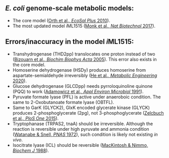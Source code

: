 ## *E. coli* genome-scale metabolic models:

* The core model ([Orth et al., *EcoSal Plus* 2010](https://doi.org/10.1128/ecosalplus.10.2.1)).
* The most updated model *i*ML1515 ([Monk et al., *Nat Biotechnol* 2017](https://doi.org/10.1038/nbt.3956)).


## Errors/inaccuracy in the model *i*ML1515:
* Transhydrogenase (THD2pp) translocates one proton instead of two ([Bizouarn et al., *Biochim Biophys Acta* 2005](https://doi.org/10.1016/j.bbabio.2005.04.004)). This error also exists in the core model.  
* Homoserine dehydrogenase (HSDy) produces homoserine from aspartate-semialdehyde irreversibly ([He et al., *Metabolic Engineering* 2020](https://doi.org/10.1016/j.ymben.2020.03.002)).  
* Glucose dehydrogenase (GLCDpp) needs pyrroloquinoline quinone (PQQ) to work ([Adamowicz et al., *Appl Environ Microbiol* 1991](https://www.ncbi.nlm.nih.gov/pubmed/1654044)).
* Pyruvate formate lyase (PFL) is active under anaeroboic condition. The same to 2-Oxobutanoate formate lyase (OBTFL).  
* Same to GarK (GLYCK2), GlxK encoded glycerate kinase (GLYCK) produces 2-phosphoglycerate (2pg), not 3-phosphoglycerate ([Zelcbuch et al., *PloS One* 2015](https://doi.org/10.1371/journal.pone.0122957)).  
* Tryptophanase (TRPAS2, tnaA) should be irreversible. Although the reaction is reversible under high pyruvate and ammonia condition ([Watanabe & Snell, *PNAS* 1972](https://www.ncbi.nlm.nih.gov/pmc/articles/PMC426635/)), such condition is likely not existing *in vivo*.   
* Isocitrate lyase (ICL) should be reversible ([MacKintosh & Nimmo, *Biochem J* 1988](https://www.ncbi.nlm.nih.gov/pmc/articles/PMC1148809/)).  